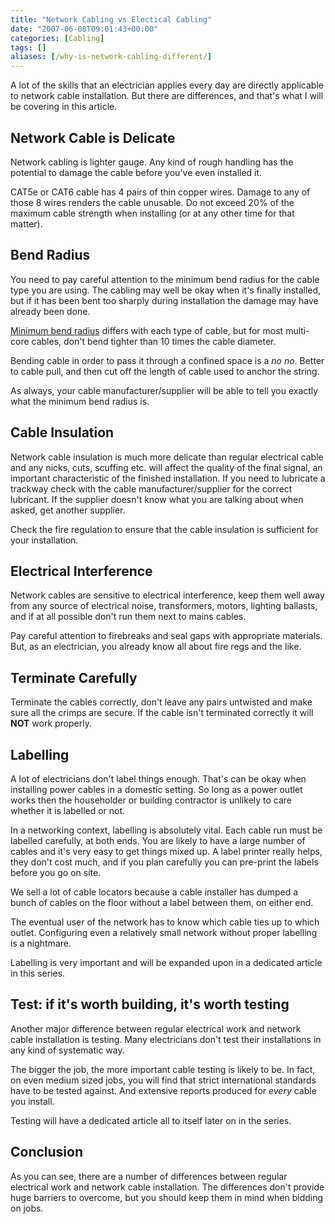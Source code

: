 ```yaml
---
title: "Network Cabling vs Electical Cabling"
date: "2007-06-08T09:01:43+00:00"
categories: [Cabling]
tags: []
aliases: [/why-is-network-cabling-different/]
---
```


A lot of the skills that an electrician applies every day are directly applicable to network cable installation. But there are differences, and that's what I will be covering in this article.

## Network Cable is Delicate

Network cabling is lighter gauge. Any kind of rough handling has the potential to damage the cable before you've even installed it.

CAT5e or CAT6 cable has 4 pairs of thin copper wires. Damage to any of those 8 wires renders the cable unusable. Do not exceed 20% of the maximum cable strength when installing (or at any other time for that matter).

## Bend Radius

You need to pay careful attention to the minimum bend radius for the cable type you are using. The cabling may well be okay when it's finally installed, but if it has been bent too sharply during installation the damage may have already been done.

[Minimum bend radius](https://en.wikipedia.org/wiki/Minimum_bend_radius) differs with each type of cable, but for most multi-core cables, don't bend tighter than 10 times the cable diameter.

Bending cable in order to pass it through a confined space is a *no no*. Better to cable pull, and then cut off the length of cable used to anchor the string.

As always, your cable manufacturer/supplier will be able to tell you exactly what the minimum bend radius is.

## Cable Insulation

Network cable insulation is much more delicate than regular electrical cable and any nicks, cuts, scuffing etc. will affect the quality of the final signal, an important characteristic of the finished installation. If you need to lubricate a trackway check with the cable manufacturer/supplier for the correct lubricant. If the supplier doesn't know what you are talking about when asked, get another supplier.

Check the fire regulation to ensure that the cable insulation is sufficient for your installation.

## Electrical Interference

Network cables are sensitive to electrical interference, keep them well away from any source of electrical noise, transformers, motors, lighting ballasts, and if at all possible don't run them next to mains cables.

Pay careful attention to firebreaks and seal gaps with appropriate materials. But, as an electrician, you already know all about fire regs and the like.

## Terminate Carefully

Terminate the cables correctly, don't leave any pairs untwisted and make sure all the crimps are secure. If the cable isn't terminated correctly it will **NOT** work properly.

## Labelling

A lot of electricians don't label things enough. That's can be okay when installing power cables in a domestic setting. So long as a power outlet works then the householder or building contractor is unlikely to care whether it is labelled or not.

In a networking context, labelling is absolutely vital. Each cable run must be labelled carefully, at both ends. You are likely to have a large number of cables and it's very easy to get things mixed up. A label printer really helps, they don't cost much, and if you plan carefully you can pre-print the labels before you go on site.

We sell a lot of cable locators because a cable installer has dumped a bunch of cables on the floor without a label between them, on either end.

The eventual user of the network has to know which cable ties up to which outlet. Configuring even a relatively small network without proper labelling is a nightmare.

Labelling is very important and will be expanded upon in a dedicated article in this series.

## Test: if it's worth building, it's worth testing

Another major difference between regular electrical work and network cable installation is testing. Many electricians don't test their installations in any kind of systematic way.

The bigger the job, the more important cable testing is likely to be. In fact, on even medium sized jobs, you will find that strict international standards have to be tested against. And extensive reports produced for *every* cable you install.

Testing will have a dedicated article all to itself later on in the series.
## Conclusion

As you can see, there are a number of differences between regular electrical work and network cable installation. The differences don't provide huge barriers to overcome, but you should keep them in mind when bidding on jobs.
